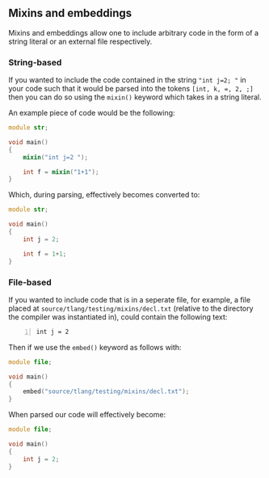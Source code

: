 ## Mixins and embeddings

Mixins and embeddings allow one to include arbitrary code in the form of
a string literal or an external file respectively.

### String-based

If you wanted to include the code contained in the string `"int j=2; "`
in your code such that it would be parsed into the tokens
`[int, k, =, 2, ;]` then you can do so using the `mixin()` keyword which
takes in a string literal.

An example piece of code would be the following:

``` d
module str;

void main()
{
    mixin("int j=2 ");

    int f = mixin("1+1");
}
```

Which, during parsing, effectively becomes converted to:

``` d
module str;

void main()
{
    int j = 2;

    int f = 1+1;
}
```

### File-based

If you wanted to include code that is in a seperate file, for example, a
file placed at `source/tlang/testing/mixins/decl.txt` (relative to the
directory the compiler was instantiated in), could contain the following
text:

``` numberLines
int j = 2
```

Then if we use the `embed()` keyword as follows with:

``` d
module file;

void main()
{
    embed("source/tlang/testing/mixins/decl.txt");
}
```

When parsed our code will effectively become:

``` d
module file;

void main()
{
    int j = 2;
}
```
